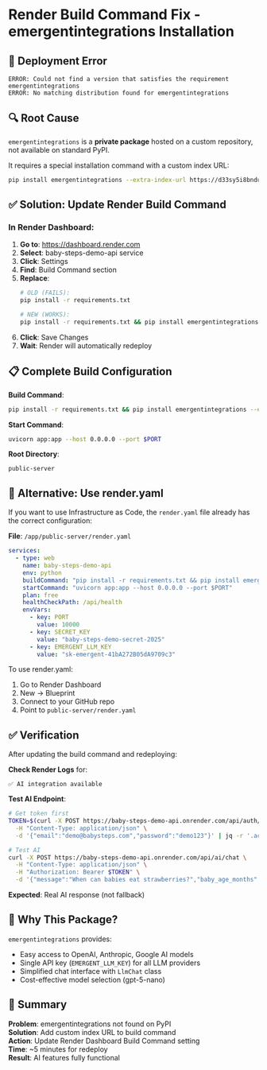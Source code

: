 # Render Build Command Fix - emergentintegrations Installation

## 🚨 Deployment Error

```
ERROR: Could not find a version that satisfies the requirement emergentintegrations
ERROR: No matching distribution found for emergentintegrations
```

## 🔍 Root Cause

`emergentintegrations` is a **private package** hosted on a custom repository, not available on standard PyPI.

It requires a special installation command with a custom index URL:
```bash
pip install emergentintegrations --extra-index-url https://d33sy5i8bnduwe.cloudfront.net/simple/
```

## ✅ Solution: Update Render Build Command

### In Render Dashboard:

1. **Go to**: https://dashboard.render.com
2. **Select**: baby-steps-demo-api service
3. **Click**: Settings
4. **Find**: Build Command section
5. **Replace**:
   ```bash
   # OLD (FAILS):
   pip install -r requirements.txt
   
   # NEW (WORKS):
   pip install -r requirements.txt && pip install emergentintegrations --extra-index-url https://d33sy5i8bnduwe.cloudfront.net/simple/
   ```
6. **Click**: Save Changes
7. **Wait**: Render will automatically redeploy

## 📋 Complete Build Configuration

**Build Command**:
```bash
pip install -r requirements.txt && pip install emergentintegrations --extra-index-url https://d33sy5i8bnduwe.cloudfront.net/simple/
```

**Start Command**:
```bash
uvicorn app:app --host 0.0.0.0 --port $PORT
```

**Root Directory**:
```
public-server
```

## 🔄 Alternative: Use render.yaml

If you want to use Infrastructure as Code, the `render.yaml` file already has the correct configuration:

**File**: `/app/public-server/render.yaml`

```yaml
services:
  - type: web
    name: baby-steps-demo-api
    env: python
    buildCommand: "pip install -r requirements.txt && pip install emergentintegrations --extra-index-url https://d33sy5i8bnduwe.cloudfront.net/simple/"
    startCommand: "uvicorn app:app --host 0.0.0.0 --port $PORT"
    plan: free
    healthCheckPath: /api/health
    envVars:
      - key: PORT
        value: 10000
      - key: SECRET_KEY
        value: "baby-steps-demo-secret-2025"
      - key: EMERGENT_LLM_KEY
        value: "sk-emergent-41bA272B05dA9709c3"
```

To use render.yaml:
1. Go to Render Dashboard
2. New → Blueprint
3. Connect to your GitHub repo
4. Point to `public-server/render.yaml`

## ✅ Verification

After updating the build command and redeploying:

**Check Render Logs** for:
```
✅ AI integration available
```

**Test AI Endpoint**:
```bash
# Get token first
TOKEN=$(curl -X POST https://baby-steps-demo-api.onrender.com/api/auth/login \
  -H "Content-Type: application/json" \
  -d '{"email":"demo@babysteps.com","password":"demo123"}' | jq -r '.access_token')

# Test AI
curl -X POST https://baby-steps-demo-api.onrender.com/api/ai/chat \
  -H "Content-Type: application/json" \
  -H "Authorization: Bearer $TOKEN" \
  -d '{"message":"When can babies eat strawberries?","baby_age_months":6}'
```

**Expected**: Real AI response (not fallback)

## 📝 Why This Package?

`emergentintegrations` provides:
- Easy access to OpenAI, Anthropic, Google AI models
- Single API key (`EMERGENT_LLM_KEY`) for all LLM providers
- Simplified chat interface with `LlmChat` class
- Cost-effective model selection (gpt-5-nano)

## 🎯 Summary

**Problem**: emergentintegrations not found on PyPI  
**Solution**: Add custom index URL to build command  
**Action**: Update Render Dashboard Build Command setting  
**Time**: ~5 minutes for redeploy  
**Result**: AI features fully functional
